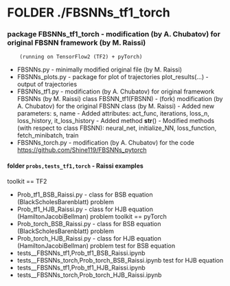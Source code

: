 # FOLDER ./FBSNNs_tf1_torch

### package FBSNNs_tf1_torch - modification (by A. Chubatov) for original FBSNN framework (by M. Raissi)
        (running on TensorFlow2 (TF2) + pyTorch) 
* FBSNNs.py - minimally modified original file (by M. Raissi)
* FBSNNs_plots.py - package for plot of trajectories
    plot_results(...) - output of trajectories
* FBSNNs_tf1.py - modification (by A. Chubatov) for original framework FBSNNs (by M. Raissi)
    class FBSNN_tf1(FBSNN) - (fork) modification (by A. Chubatov) for the original FBSNN class (by M. Raissi)
        - Added new parameters: s, name
        - Added attributes: act_func, iterations, loss_n, loss_history, it_loss_history
        - Added method __str__()
        - Modified methods (with respect to class FBSNN):
            neural_net, initialize_NN, loss_function, fetch_minibatch, train
* FBSNNs_torch.py - modification (by A. Chubatov) for the code https://github.com/Shine119/FBSNNs_pytorch

#### folder `probs,tests_tf1,torch` - Raissi examples
toolkit == TF2
* Prob_tf1_BSB_Raissi.py - class for BSB equation (BlackScholesBarenblatt) problem
* Prob_tf1_HJB_Raissi.py - class for HJB equation (HamiltonJacobiBellman) problem
toolkit == pyTorch
* Prob_torch_BSB_Raissi.py - class for BSB equation (BlackScholesBarenblatt) problem
* Prob_torch_HJB_Raissi.py - class for HJB equation (HamiltonJacobiBellman) problem
test for BSB equation
* tests__FBSNNs_tf1,Prob_tf1_BSB_Raissi.ipynb   
* tests__FBSNNs_torch,Prob_torch_BSB_Raissi.ipynb
test for HJB equation
* tests__FBSNNs_tf1,Prob_tf1_HJB_Raissi.ipynb
* tests__FBSNNs_torch,Prob_torch_HJB_Raissi.ipynb